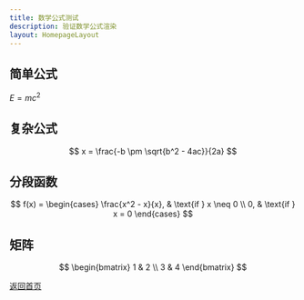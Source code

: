 ```yaml
---
title: 数学公式测试
description: 验证数学公式渲染
layout: HomepageLayout
---
```


## 简单公式

$E = mc^2$

## 复杂公式

$$
x = \frac{-b \pm \sqrt{b^2 - 4ac}}{2a}
$$

## 分段函数

$$
f(x) = \begin{cases} 
      \frac{x^2 - x}{x}, & \text{if } x \neq 0 \\
      0, & \text{if } x = 0 
   \end{cases}
$$

## 矩阵

$$
\begin{bmatrix}
1 & 2 \\
3 & 4
\end{bmatrix}
$$

[返回首页](/)